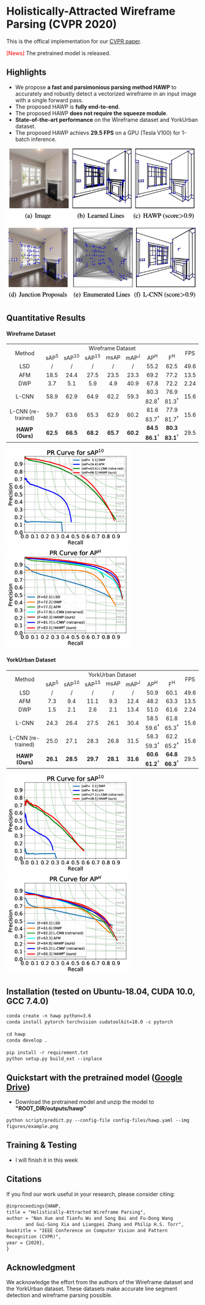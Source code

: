 # Holistically-Attracted Wireframe Parsing (CVPR 2020)

This is the offical implementation for our [CVPR paper](https://arxiv.org/pdf/2003.01663).

<span style="color:red">[News]</span> The pretrained model is released.

## Highlights
- We propose **a fast and parsimonious parsing method HAWP** to accurately and robustly detect a vectorized wireframe in an input image with a single forward pass. 
- The proposed HAWP is **fully end-to-end**.
- The proposed HAWP **does not require the squeeze module**.
- **State-of-the-art performance** on the Wireframe dataset and YorkUrban dataset.
- The proposed HAWP achievs **29.5 FPS** on a GPU (Tesla V100) for 1-batch inference.

<p align="left">
<img src="figures/teaser.png" height="400" >
<p>

## Quantitative Results

#### Wireframe Dataset

<table style="text-align:center" align="center">
<tr>
    <td rowspan="2" style="text-align:center"> Method </td> 
    <td colspan="7" style="text-align:center"> Wireframe Dataset </td>
    <td rowspan="2" style="text-align:center"> FPS </td>
</tr>
<tr >
    <td >sAP<sup>5</sup></td><td>sAP<sup>10</sup></td><td>sAP<sup>15</sup></td>
    <td>msAP</td><td>mAP<sup>J</sup></td><td>AP<sup>H</sup></td><td>F<sup>H</sup></td>    
</tr>
<tr>
  <td> LSD</td> <td>/</td> <td>/</td><td>/</td><td>/</td><td>/</td><td>55.2</td><td>62.5</td> <td>49.6</td>  
</tr>
<tr>
  <td> AFM</td> 
  <td>18.5</td> 
  <td>24.4</td>
  <td>27.5</td>
  <td>23.5</td>
  <td>23.3</td>
  <td>69.2</td>
  <td>77.2</td> <td>13.5</td>  
</tr>
<tr>
  <td> DWP</td> 
  <td>3.7</td> 
  <td>5.1</td>
  <td>5.9</td>
  <td>4.9</td>
  <td>40.9</td>
  <td>67.8</td>
  <td>72.2</td> <td>2.24</td>  
</tr>
<tr>
  <td rowspan="2"> L-CNN</td> 
  <td rowspan="2">58.9</td> 
  <td rowspan="2">62.9</td>
  <td rowspan="2">64.9</td>
  <td rowspan="2">62.2</td>
  <td rowspan="2">59.3</td>
  <td>80.3</td>
  <td>76.9</td> 
  <td rowspan="2">15.6</td>  
</tr>
<tr>
  <td>82.8<sup><span>&#8224;</span></sup>
</td><td>81.3<sup><span>&#8224;</span></sup></td>
</tr>
<tr>
  <td rowspan="2"> L-CNN (re-trained)</td> 
  <td rowspan="2">59.7</td> 
  <td rowspan="2">63.6</td>
  <td rowspan="2">65.3</td>
  <td rowspan="2">62.9</td>
  <td rowspan="2">60.2</td>
  <td>81.6</td>
  <td>77.9</td> 
  <td rowspan="2">15.6</td>  
</tr>
<tr>
  <td>83.7<sup><span>&#8224;</span></sup>
</td><td>81.7<sup><span>&#8224;</span></sup></td>
</tr>
<tr>
  <td rowspan="2"> <b>HAWP (Ours)</b></td> 
  <td rowspan="2"><b>62.5</b></td> 
  <td rowspan="2"><b>66.5</b></td>
  <td rowspan="2"><b>68.2</b></td>
  <td rowspan="2"><b>65.7</b></td>
  <td rowspan="2"><b>60.2</b></td>
  <td><b>84.5</b></td>
  <td><b>80.3</b></td> 
  <td rowspan="2">29.5</td>  
</tr>
<tr>
  <td><b>86.1</b><sup><span>&#8224;</span></sup>
</td><td><b>83.1</b><sup><span>&#8224;</span></sup></td>
</tr>  
</table>


<p align="left">
<img src="figures/sAP10-wireframe.png" height="260" >
<img src="figures/APH-wireframe.png" height="260" >
</p>




#### YorkUrban Dataset
<p align="center">
<table style="text-align:center">
<tr>
    <td rowspan="2" style="text-align:center"> Method </td> 
    <td colspan="7" style="text-align:center"> YorkUrban Dataset </td>
    <td rowspan="2" style="text-align:center"> FPS </td>
</tr>
<tr >
    <td >sAP<sup>5</sup></td><td>sAP<sup>10</sup></td><td>sAP<sup>15</sup></td>
    <td>msAP</td><td>mAP<sup>J</sup></td><td>AP<sup>H</sup></td><td>F<sup>H</sup></td>    
</tr>
<tr>
  <td> LSD</td> <td>/</td> <td>/</td><td>/</td><td>/</td><td>/</td><td>50.9</td><td>60.1</td> <td>49.6</td>  
</tr>
<tr>
  <td> AFM</td> 
  <td>7.3</td> 
  <td>9.4</td>
  <td>11.1</td>
  <td>9.3</td>
  <td>12.4</td>
  <td>48.2</td>
  <td>63.3</td> <td>13.5</td>  
</tr>
<tr>
  <td> DWP</td> 
  <td>1.5</td> 
  <td>2.1</td>
  <td>2.6</td>
  <td>2.1</td>
  <td>13.4</td>
  <td>51.0</td>
  <td>61.6</td> <td>2.24</td>  
</tr>
<tr>
  <td rowspan="2"> L-CNN</td> 
  <td rowspan="2">24.3</td> 
  <td rowspan="2">26.4</td>
  <td rowspan="2">27.5</td>
  <td rowspan="2">26.1</td>
  <td rowspan="2">30.4</td>
  <td>58.5</td>
  <td>61.8</td> 
  <td rowspan="2">15.6</td>  
</tr>
<tr>
  <td>59.6<sup><span>&#8224;</span></sup>
</td><td>65.3<sup><span>&#8224;</span></sup></td>
</tr>
<tr>
  <td rowspan="2"> L-CNN (re-trained)</td> 
  <td rowspan="2">25.0</td> 
  <td rowspan="2">27.1</td>
  <td rowspan="2">28.3</td>
  <td rowspan="2">26.8</td>
  <td rowspan="2">31.5</td>
  <td>58.3</td>
  <td>62.2</td> 
  <td rowspan="2">15.6</td>  
</tr>
<tr>
  <td>59.3<sup><span>&#8224;</span></sup>
</td><td>65.2<sup><span>&#8224;</span></sup></td>
</tr>
<tr>
  <td rowspan="2"> <b>HAWP (Ours)</b></td> 
  <td rowspan="2"><b>26.1</b></td> 
  <td rowspan="2"><b>28.5</b></td>
  <td rowspan="2"><b>29.7</b></td>
  <td rowspan="2"><b>28.1</b></td>
  <td rowspan="2"><b>31.6</b></td>
  <td><b>60.6</b></td>
  <td><b>64.8</b></td> 
  <td rowspan="2">29.5</td>  
</tr>
<tr>
  <td><b>61.2</b><sup><span>&#8224;</span></sup>
</td><td><b>66.3</b><sup><span>&#8224;</span></sup></td>
</tr>  
</table>
</p>


<p align="left">
<img src="figures/sAP10-york.png" height="260" >
<img src="figures/APH-york.png" height="260" >
<p>

## Installation (tested on Ubuntu-18.04, CUDA 10.0, GCC 7.4.0)
```
conda create -n hawp python=3.6
conda install pytorch torchvision cudatoolkit=10.0 -c pytorch 

cd hawp 
conda develop .

pip install -r requirement.txt
python setup.py build_ext --inplace
```

## Quickstart with the pretrained model ([Google Drive](https://drive.google.com/file/d/1IpDMdW5EwQROqJkULVxRcqNlk_sQpnJe/view?usp=sharing))
- Download the pretrained model and unzip the model to **"ROOT_DIR/outputs/hawp"**

```
python script/predict.py --config-file config-files/hawp.yaml --img figures/example.png
```

## Training & Testing
- I will finish it in this week
## Citations
If you find our work useful in your research, please consider citing:
```
@inproceedings{HAWP,
title = "Holistically-Attracted Wireframe Parsing",
author = "Nan Xue and Tianfu Wu and Song Bai and Fu-Dong Wang 
       and Gui-Song Xia and Liangpei Zhang and Philip H.S. Torr",
booktitle = "IEEE Conference on Computer Vision and Pattern Recognition (CVPR)",
year = {2020},
}
```

## Acknowledgment
We acknowledge the effort from the authors of the Wireframe dataset and the YorkUrban dataset. These datasets make accurate line segment detection and wireframe parsing possible.

